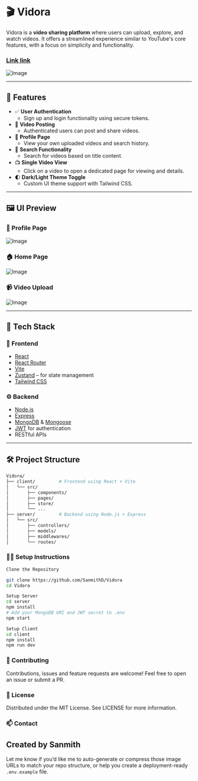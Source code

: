 # 🎬 Vidora

Vidora is a **video sharing platform** where users can upload, explore, and watch videos. It offers a streamlined experience similar to YouTube's core features, with a focus on simplicity and functionality.

### [Link link](https://vidora-beta.vercel.app)


![Image](https://github.com/user-attachments/assets/fd7d92a1-33cb-4b8e-bcf4-199fe0ebcfb8)

---

## 🚀 Features

- ✅ **User Authentication**
  - Sign up and login functionality using secure tokens.
- 🎥 **Video Posting**
  - Authenticated users can post and share videos.
- 👤 **Profile Page**
  - View your own uploaded videos and search history.
- 🔎 **Search Functionality**
  - Search for videos based on title content.
- 📺 **Single Video View**
  - Click on a video to open a dedicated page for viewing and details.
- 🌓 **Dark/Light Theme Toggle**
  - Custom UI theme support with Tailwind CSS.

---

## 🖼️ UI Preview

### 🔐 Profile Page
![Image](https://github.com/user-attachments/assets/6f692752-cdb9-45c9-a3a0-77833772d418)

### 🏠 Home Page
![Image](https://github.com/user-attachments/assets/fd7d92a1-33cb-4b8e-bcf4-199fe0ebcfb8)

### 📹 Video Upload
![Image](https://github.com/user-attachments/assets/a74128be-5b30-4eab-baa3-3768bc828938)

---

## 🧾 Tech Stack

### 🔧 Frontend

- [React](w)
- [React Router](w)
- [Vite](w)
- [Zustand](w) – for state management
- [Tailwind CSS](w)

### ⚙ Backend

- [Node.js](w)
- [Express](w)
- [MongoDB](w) & [Mongoose](w)
- [JWT](w) for authentication
- RESTful APIs

---

## 🛠️ Project Structure

```bash
Vidora/
├── client/         # Frontend using React + Vite
│   └── src/
│       ├── components/
│       ├── pages/
│       ├── store/
│       └── ...
├── server/         # Backend using Node.js + Express
│   └── src/
│       ├── controllers/
│       ├── models/
│       ├── middlewares/
│       └── routes/
```

### 🧑‍💻 Setup Instructions
``` bash
Clone the Repository

git clone https://github.com/SanmithD/Vidora
cd Vidora

Setup Server
cd server
npm install
# Add your MongoDB URI and JWT secret to .env
npm start

Setup Client
cd client
npm install
npm run dev
```

### 🤝 Contributing
Contributions, issues and feature requests are welcome!
Feel free to open an issue or submit a PR.

### 📝 License
Distributed under the MIT License. See LICENSE for more information.

### 📫 Contact

Created by Sanmith
---

Let me know if you’d like me to auto-generate or compress those image URLs to match your repo structure, or help you create a deployment-ready `.env.example` file.

